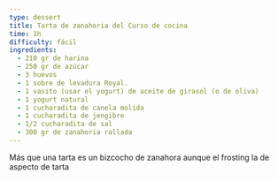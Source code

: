 ```yaml
---
type: dessert
title: Tarta de zanahoria del Curso de cocina
time: 1h
difficulty: fácil
ingredients:
  - 210 gr de harina
  - 250 gr de azúcar
  - 3 huevos
  - 1 sobre de levadura Royal.
  - 1 vasito (usar el yogurt) de aceite de girasol (o de oliva)
  - 1 yogurt natural
  - 1 cucharadita de canela molida
  - 1 cucharadita de jengibre
  - 1/2 cucharadita de sal
  - 300 gr de zanahoria rallada
---
```


Más que una tarta es un bizcocho de zanahora aunque el frosting la de aspecto de tarta


